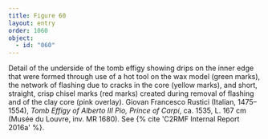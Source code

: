 ```yaml
---
title: Figure 60
layout: entry
order: 1060
object:
  - id: "060"
---
```


Detail of the underside of the tomb effigy showing drips on the inner edge that were formed through use of a hot tool on the wax model (green marks), the network of flashing due to cracks in the core (yellow marks), and short, straight, crisp chisel marks (red marks) created during removal of flashing and of the clay core (pink overlay). Giovan Francesco Rustici (Italian, 1475–1554), *Tomb Effigy of Alberto III Pio, Prince of Carpi*, ca. 1535, L. 167 cm (Musée du Louvre, inv. MR 1680). See {% cite 'C2RMF Internal Report 2016a' %}.
